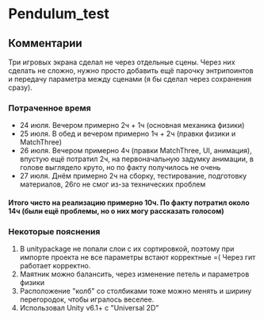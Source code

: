 # Pendulum_test

## Комментарии
Три игровых экрана сделал не через отдельные сцены. Через них сделать не сложно, нужно просто добавить ещё парочку энтрипоинтов и передачу параметра между сценами (я бы сделал через сохранения сразу).

### Потраченное время
- 24 июля. Вечером примерно 2ч + 1ч (основная механика физики)
- 25 июля. В обед и вечером примерно 1ч + 2ч (правки физики и MatchThree)
- 26 июля. Вечером примерно 4ч (правки MatchThree, UI, анимация), впустую ещё потратил 2ч, на первоначальную задумку анимации, в голове выглядело круто, но по факту получилось не очень
- 27 июля. Днём примерно 2ч на сборку, тестирование, подготовку материалов, 26го не смог из-за технических проблем

#### Итого чисто на реализацию примерно 10ч. По факту потратил около 14ч (были ещё проблемы, но о них могу рассказать голосом)

### Некоторые пояснения
1. В unitypackage не попали слои с их сортировкой, поэтому при импорте проекта не все параметры встают корректные =( Через гит работает корректно.
2. Маятник можно балансить, через изменение петель и параметров физики
3. Расположение "колб" со столбиками тоже можно менять и ширину перегородок, чтобы игралось веселее.
4. Использовал  Unity v6.1+ c "Universal 2D"
